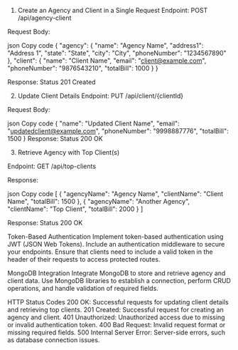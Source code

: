 1. Create an Agency and Client in a Single Request
Endpoint: POST /api/agency-client

Request Body:

json
Copy code
{
    "agency": {
        "name": "Agency Name",
        "address1": "Address 1",
        "state": "State",
        "city": "City",
        "phoneNumber": "1234567890"
    },
    "client": {
        "name": "Client Name",
        "email": "client@example.com",
        "phoneNumber": "9876543210",
        "totalBill": 1000
    }
}


Response: Status 201 Created

2. Update Client Details
Endpoint: PUT /api/client/{clientId}

Request Body:

json
Copy code
{
    "name": "Updated Client Name",
    "email": "updatedclient@example.com",
    "phoneNumber": "9998887776",
    "totalBill": 1500
}
Response: Status 200 OK

3. Retrieve Agency with Top Client(s)

Endpoint: GET /api/top-clients

Response:

json
Copy code
[
    {
        "agencyName": "Agency Name",
        "clientName": "Client Name",
        "totalBill": 1500
    },
    {
        "agencyName": "Another Agency",
        "clientName": "Top Client",
        "totalBill": 2000
    }
]

Response: Status 200 OK

Token-Based Authentication
Implement token-based authentication using JWT (JSON Web Tokens). Include an authentication middleware to secure your endpoints. Ensure that clients need to include a valid token in the header of their requests to access protected routes.

MongoDB Integration
Integrate MongoDB to store and retrieve agency and client data. Use MongoDB libraries to establish a connection, perform CRUD operations, and handle validation of required fields.

HTTP Status Codes
200 OK: Successful requests for updating client details and retrieving top clients.
201 Created: Successful request for creating an agency and client.
401 Unauthorized: Unauthorized access due to missing or invalid authentication token.
400 Bad Request: Invalid request format or missing required fields.
500 Internal Server Error: Server-side errors, such as database connection issues.